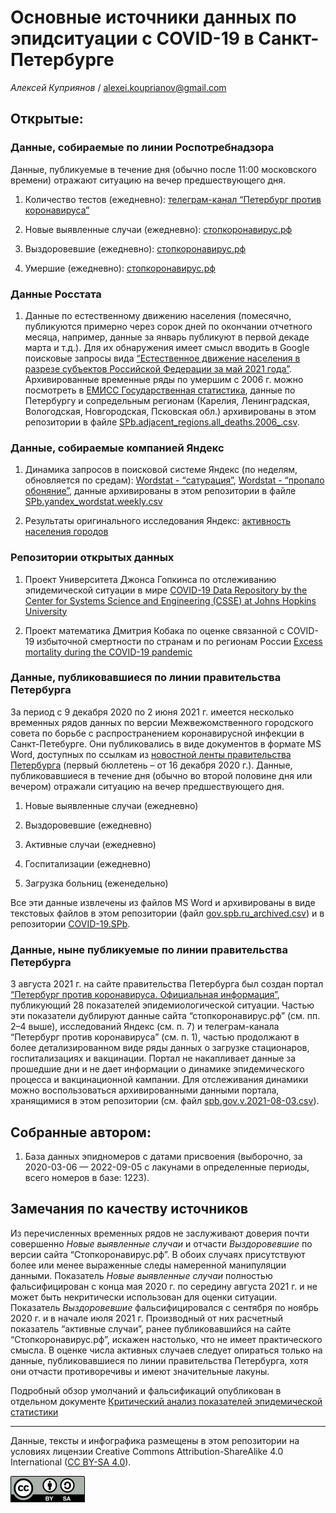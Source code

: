 Основные источники данных по эпидситуации c COVID-19 в Санкт-Петербурге
=======================================================================

*Алексей Куприянов* /
<a href="mailto:alexei.kouprianov@gmail.com" class="email">alexei.kouprianov@gmail.com</a>

Открытые:
---------

### Данные, собираемые по линии Роспотребнадзора

Данные, публикуемые в течение дня (обычно после 11:00 московского
времени) отражают ситуацию на вечер предшествующего дня.

1.  Количество тестов (ежедневно): [телеграм-канал “Петербург против
    коронавируса”](https://t.me/koronavirusspb)

2.  Новые выявленные случаи (ежедневно):
    [стопкоронавирус.рф](https://стопкоронавирус.рф/information/)

3.  Выздоровевшие (ежедневно):
    [стопкоронавирус.рф](https://стопкоронавирус.рф/information/)

4.  Умершие (ежедневно):
    [стопкоронавирус.рф](https://стопкоронавирус.рф/information/)

### Данные Росстата

1.  Данные по естественному движению населения (помесячно, публикуются
    примерно через сорок дней по окончании отчетного месяца, например,
    данные за январь публикуют в первой декаде марта и т.д.). Для их
    обнаружения имеет смысл вводить в Google поисковые запросы вида
    [“Естественное движение населения в разрезе субъектов Российской
    Федерации за май 2021
    года”](https://www.google.com/search?channel=fs&q=%D0%95%D1%81%D1%82%D0%B5%D1%81%D1%82%D0%B2%D0%B5%D0%BD%D0%BD%D0%BE%D0%B5+%D0%B4%D0%B2%D0%B8%D0%B6%D0%B5%D0%BD%D0%B8%D0%B5+%D0%BD%D0%B0%D1%81%D0%B5%D0%BB%D0%B5%D0%BD%D0%B8%D1%8F+%D0%B2+%D1%80%D0%B0%D0%B7%D1%80%D0%B5%D0%B7%D0%B5+%D1%81%D1%83%D0%B1%D1%8A%D0%B5%D0%BA%D1%82%D0%BE%D0%B2+%D0%A0%D0%BE%D1%81%D1%81%D0%B8%D0%B9%D1%81%D0%BA%D0%BE%D0%B9+%D0%A4%D0%B5%D0%B4%D0%B5%D1%80%D0%B0%D1%86%D0%B8%D0%B8+%D0%B7%D0%B0+%D0%BC%D0%B0%D0%B9+2021+%D0%B3%D0%BE%D0%B4%D0%B0).
    Архивированные временные ряды по умершим с 2006 г. можно посмотреть
    в [ЕМИСС Государственная
    статистика](https://www.fedstat.ru/indicator/33556), данные по
    Петербургу и сопредельным регионам (Карелия, Ленинградская,
    Вологодская, Новгородская, Псковская обл.) архивированы в этом
    репозитории в файле
    [SPb.adjacent\_regions.all\_deaths.2006\_.csv](../data/SPb.adjacent_regions.all_deaths.2006_.csv).

### Данные, собираемые компанией Яндекс

1.  Динамика запросов в поисковой системе Яндекс (по неделям,
    обновляется по средам): [Wordstat -
    “сатурация”](https://wordstat.yandex.ru/#!/history?period=weekly&regions=2&words=%D1%81%D0%B0%D1%82%D1%83%D1%80%D0%B0%D1%86%D0%B8%D1%8F),
    [Wordstat - “пропало
    обоняние”](https://wordstat.yandex.ru/#!/history?period=weekly&regions=2&words=%D0%BF%D1%80%D0%BE%D0%BF%D0%B0%D0%BB%D0%BE%20%D0%BE%D0%B1%D0%BE%D0%BD%D1%8F%D0%BD%D0%B8%D0%B5),
    данные архивированы в этом репозитории в файле
    [SPb.yandex\_wordstat.weekly.csv](../data/SPb.yandex_wordstat.weekly.csv)

2.  Результаты оригинального исследования Яндекс: [активность населения
    городов](https://yandex.ru/company/researches/2020/cities-activity)

### Репозитории открытых данных

1.  Проект Университета Джонса Гопкинса по отслеживанию эпидемической
    ситуации в мире [COVID-19 Data Repository by the Center for Systems
    Science and Engineering (CSSE) at Johns Hopkins
    University](https://github.com/CSSEGISandData/COVID-19)

2.  Проект математика Дмитрия Кобака по оценке связанной с COVID-19
    избыточной смертности по странам и по регионам России [Excess
    mortality during the COVID-19
    pandemic](https://github.com/dkobak/excess-mortality)

### Данные, публиковавшиеся по линии правительства Петербурга

За период с 9 декабря 2020 по 2 июня 2021 г. имеется несколько временных
рядов данных по версии Межвежомственного городского совета по борьбе с
распространением коронавирусной инфекции в Санкт-Петебурге. Они
публиковались в виде документов в формате MS Word, доступных по ссылкам
из [новостной ленты правительства
Петербурга](https://www.gov.spb.ru/press/government/) (первый бюллетень
– от 16 декабря 2020 г.). Данные, публиковавшиеся в течение дня (обычно
во второй половине дня или вечером) отражали ситуацию на вечер
предшествующего дня.

1.  Новые выявленные случаи (ежедневно)

2.  Выздоровевшие (ежедневно)

3.  Активные случаи (ежедневно)

4.  Госпитализации (ежедневно)

5.  Загрузка больниц (еженедельно)

Все эти данные извлечены из файлов MS Word и архивированы в виде
текстовых файлов в этом репозитории (файл
[gov.spb.ru\_archived.csv](data/gov.spb.ru_archived.csv)) и в
репозитории
[COVID-19.SPb](https://github.com/alexei-kouprianov/COVID-19.SPb).

### Данные, ныне публикуемые по линии правительства Петербурга

3 августа 2021 г. на сайте правительства Петербурга был создан портал
[“Петербург против коронавируса. Официальная
информация”](https://www.gov.spb.ru/covid-19/), публикующий 28
показателей эпидемиологической ситуации. Частью эти показатели дублируют
данные сайта “стопкоронавирус.рф” (см. пп. 2–4 выше), исследований
Яндекс (см. п. 7) и телеграм-канала “Петербург против коронавируса” (см.
п. 1), частью продолжают в более детализированном виде ряды данных о
загрузке стационаров, госпитализациях и вакцинации. Портал не
накапливает данные за прошедшие дни и не дает информации о динамике
эпидемического процесса и вакцинационной кампании. Для отслеживания
динамики можно воспользоваться архивированными данными портала,
хранящимися в этом репозитории (см. файл
[spb.gov.v.2021-08-03.csv](../data/spb.gov.v.2021-08-03.csv)).

Собранные автором:
------------------

1.  База данных эпидномеров с датами присвоения (выборочно, за
    2020-03-06 — 2022-09-05 c лакунами в определенные периоды, всего
    номеров в базе: 1223).

Замечания по качеству источников
--------------------------------

Из перечисленных временных рядов не заслуживают доверия почти совершенно
*Новые выявленные случаи* и отчасти *Выздоровевшие* по версии сайта
“Стопкоронавирус.рф”. В обоих случаях присутствуют более или менее
выраженные следы намеренной манипуляции данными. Показатель *Новые
выявленные случаи* полностью фальсифицирован с конца мая 2020 г. по
середину августа 2021 г. и не может быть некритически использован для
оценки ситуации. Показатель *Выздоровевшие* фальсифицировался с сентября
по ноябрь 2020 г. и в начале июля 2021 г. Производный от них расчетный
показатель “активные случаи”, ранее публиковавшийся на сайте
“Стопкоронавирус.рф”, искажен настолько, что не имеет практического
смысла. В оценке числа активных случаев следует опираться только на
данные, публиковавшиеся по линии правительства Петербурга, хотя они
отчасти противоречивы и имеют значительные лакуны.

Подробный обзор умолчаний и фальсификаций опубликован в отдельном
документе [Критический анализ показателей эпидемической
статистики](SPb.COVID-19.data_critique.md)

<hr />

Данные, тексты и инфографика размещены в этом репозитории на условиях
лицензии Creative Commons Attribution-ShareAlike 4.0 International ([CC
BY-SA 4.0](https://creativecommons.org/licenses/by-sa/4.0/)).

![](../misc/CC-BY-SA-icon.png "CC-BY-SA")
